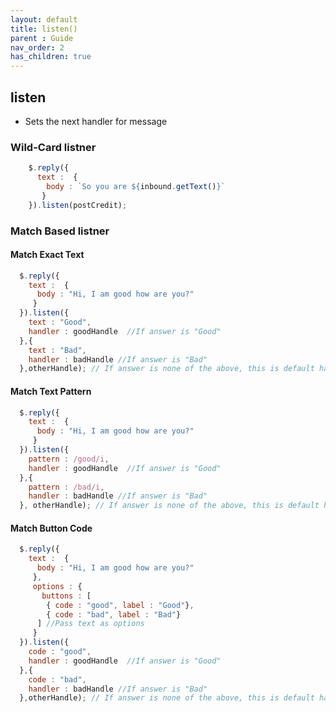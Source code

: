 ```yaml
---
layout: default
title: listen()
parent : Guide
nav_order: 2
has_children: true
---
```

## listen
- Sets the next handler for message

### Wild-Card listner
```javascript
    $.reply({
      text :  {
        body : `So you are ${inbound.getText()}`
       }
    }).listen(postCredit);
```
### Match Based listner
#### Match Exact Text
```javascript
  $.reply({
    text :  {
      body : "Hi, I am good how are you?"
     }
  }).listen({
    text : "Good",
    handler : goodHandle  //If answer is "Good"
  },{
    text : "Bad",
    handler : badHandle //If answer is "Bad"
  },otherHandle); // If answer is none of the above, this is default handler

```
#### Match Text Pattern
```javascript
  $.reply({
    text :  {
      body : "Hi, I am good how are you?"
     }
  }).listen({
    pattern : /good/i,
    handler : goodHandle  //If answer is "Good"
  },{
    pattern : /bad/i,
    handler : badHandle //If answer is "Bad"
  }, otherHandle); // If answer is none of the above, this is default handler

```
#### Match Button Code
```javascript
  $.reply({
    text :  {
      body : "Hi, I am good how are you?"
     },
     options : {
       buttons : [
        { code : "good", label : "Good"},
        { code : "bad", label : "Bad"}
      ] //Pass text as options
     }
  }).listen({
    code : "good",
    handler : goodHandle  //If answer is "Good"
  },{
    code : "bad",
    handler : badHandle //If answer is "Bad"
  },otherHandle); // If answer is none of the above, this is default handler

```

